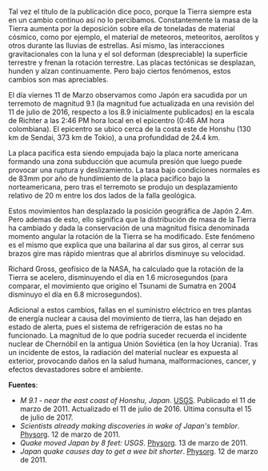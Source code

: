 <!--
.. title: La Tierra cambio después del terremoto de Japón
.. slug: la-tierra-cambio-despues-del-terremoto-de-japon
.. date: 2011-03-13 20:24:49 UTC-05:00
.. tags: Terremoto,Japón,Alerta nuclear,Geofísica,Ciencia
.. category: Migración/Física Pasión
.. link:
.. description:
.. type: text
.. author: Edward Villegas Pulgarin
-->

Tal vez el título de la publicación dice poco, porque la Tierra siempre esta en un cambio continuo así no lo percibamos. Constantemente la masa de la Tierra aumenta por la deposición sobre ella de toneladas de material cósmico, como por ejemplo, el material de meteoros, meteoritos, aerolitos y otros durante las lluvias de estrellas. Así mismo, las interacciones gravitacionales con la luna y el sol deforman (despreciable) la superficie terrestre y frenan la rotación terrestre. Las placas tectónicas se desplazan, hunden y alzan continuamente. Pero bajo ciertos fenómenos, estos cambios son mas apreciables.  

El día viernes 11 de Marzo observamos como Japón era sacudida por un terremoto de magnitud 9.1 (la magnitud fue actualizada en una revisión del 11 de julio de 2016, respecto a los 8.9 inicialmente publicados) en la escala de Richter a las 2:46 PM hora local en el epicentro (0:46 AM hora colombiana). El epicentro se ubico cerca de la costa este de Honshu (130 km de Sendai, 373 km de Tokio), a una profundidad de 24.4 km.  

La placa pacifica esta siendo empujada bajo la placa norte americana formando una zona subducción que acumula presión que luego puede provocar una ruptura y deslizamiento. La tasa bajo condiciones normales es de 83mm por año de hundimiento de la placa pacifico bajo la norteamericana, pero tras el terremoto se produjo un desplazamiento relativo de 20 m entre los dos lados de la falla geológica.  

Estos movimientos han desplazado la posición geográfica de Japón 2.4m. Pero ademas de esto, ello significa que la distribución de masa de la Tierra ha cambiado y dada la conservación de una magnitud física denominada momento angular la rotación de la Tierra se ha modificado. Este fenómeno es el mismo que explica que una bailarina al dar sus giros, al cerrar sus brazos gire mas rápido mientras que al abrirlos disminuye su velocidad.  

Richard Gross, geofísico de la NASA, ha calculado que la rotación de la Tierra se acelero, disminuyendo el día en 1.6 microsegundos (para comparar, el movimiento que origino el Tsunami de Sumatra en 2004 disminuyo el día en 6.8 microsegundos).  

Adicional a estos cambios, fallas en el suministro eléctrico en tres plantas de energía nuclear a causa del movimiento de tierra, las han dejado en estado de alerta, pues el sistema de refrigeración de estas no ha funcionado. La magnitud de lo que podría suceder recuerda el incidente nuclear de Chernóbil en la antigua Unión Soviética (en la hoy Ucrania). Tras un incidente de estos, la radiación del material nuclear es expuesta al exterior, provocando daños en la salud humana, malformaciones, cancer, y efectos devastadores sobre el ambiente.  

__Fuentes__:  

+   _M 9.1 - near the east coast of Honshu, Japan_. [USGS](https://earthquake.usgs.gov/earthquakes/eventpage/official20110311054624120_30#executive). Publicado el 11 de marzo de 2011. Actualizado el 11 de julio de 2016. Última consulta el 15 de julio de 2017.  
+   _Scientists already making discoveries in wake of Japan's temblor_. [Physorg](https://phys.org/news/2011-03-scientists-discoveries-japan-temblor.html). 12 de marzo de 2011.  
+   _Quake moved Japan by 8 feet: USGS_. [Physorg](https://phys.org/news/2011-03-quake-japan-feet-usgs.html). 13 de marzo de 2011.  
+   _Japan quake causes day to get a wee bit shorter_. [Physorg](https://phys.org/news/2011-03-japan-quake-day-wee-bit.html). 12 de marzo de 2011.  
